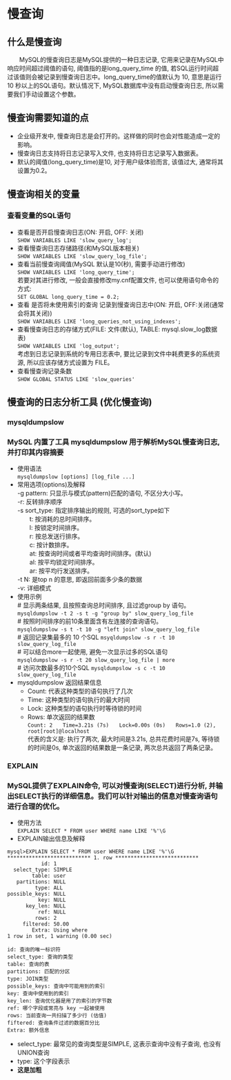 # 慢查询
## 什么是慢查询
　　MySQL的慢查询日志是MySQL提供的一种日志记录, 它用来记录在MySQL中响应时间超过阈值的语句, 阈值指的是long_query_time 的值, 
若SQL运行时间超过该值则会被记录到慢查询日志中。long_query_time的值默认为 10, 意思是运行 10 秒以上的SQL语句。默认情况下, MySQL数据库中没有启动慢查询日志, 所以需要我们手动设置这个参数。    
## 慢查询需要知道的点
- 企业级开发中, 慢查询日志是会打开的。这样做的同时也会对性能造成一定的影响。
- 慢查询日志支持将日志记录写入文件, 也支持将日志记录写入数据表。
- 默认的阈值(long_query_time)是10, 对于用户级体验而言, 该值过大, 通常将其设置为0.2。
## 慢查询相关的变量
### 查看变量的SQL语句
- 查看是否开启慢查询日志(ON: 开启, OFF: 关闭)  
`SHOW VARIABLES LIKE 'slow_query_log';`
- 查看慢查询日志存储路径(和MySQL版本相关)  
`SHOW VARIABLES LIKE 'slow_query_log_file';`
- 查看当前慢查询阈值(MySQL 默认是10(秒), 需要手动进行修改)  
`SHOW VARIABLES LIKE 'long_query_time';`  
若要对其进行修改, 一般会直接修改my.cnf配置文件, 也可以使用语句命令的方式:    
`SET GLOBAL long_query_time = 0.2;`
- 查看 是否将未使用索引的查询 记录到慢查询日志中(ON: 开启, OFF:关闭(通常会将其关闭))  
`SHOW VARIABLES LIKE 'long_queries_not_using_indexes';`
- 查看慢查询日志的存储方式(FILE: 文件(默认), TABLE: mysql.slow_log数据表)  
`SHOW VARIABLES LIKE 'log_output';`  
考虑到日志记录到系统的专用日志表中, 要比记录到文件中耗费更多的系统资源, 所以应该存储方式设置为 FILE。
- 查看慢查询记录条数  
`SHOW GLOBAL STATUS LIKE 'slow_queries'`
## 慢查询的日志分析工具 (优化慢查询)
### mysqldumpslow
### MySQL 内置了工具 mysqldumpslow 用于解析MySQL慢查询日志, 并打印其内容摘要
- 使用语法  
`mysqldumpslow [options] [log_file ...]`
- 常用选项(options)及解释  
-g pattern: 只显示与模式(pattern)匹配的语句, 不区分大小写。  
-r: 反转排序顺序  
-s sort_type: 指定排序输出的规则, 可选的sort_type如下  
　　t: 按消耗的总时间排序。  
　　l: 按锁定时间排序。  
　　r: 按总发送行排序。  
　　c: 按计数排序。  
　　at: 按查询时间或者平均查询时间排序。(默认)  
　　al: 按平均锁定时间排序。  
　　ar: 按平均行发送排序。   
-t N: 是top n 的意思, 即返回前面多少条的数据  
-v: 详细模式
- 使用示例  
\#&nbsp;显示两条结果, 且按照查询总时间排序, 且过滤group by 语句。  
`mysqldumpslow -t 2 -s t -g "group by" slow_query_log_file`  
\#&nbsp;按照时间排序的前10条里面含有左连接的查询语句。  
`mysqldumpslow -s t -t 10 -g "left join" slow_query_log_file`  
\#&nbsp;返回记录集最多的 10 个SQL
`msyqldumpslow -s r -t 10 slow_query_log_file`  
\#&nbsp;可以结合more一起使用, 避免一次显示过多的SQL语句  
`mysqldumpslow -s r -t 20 slow_query_log_file | more`  
\#&nbsp;访问次数最多的10个SQL
`mysqldumpslow -s c -t 10 slow_query_log_file`
- mysqldumpslow 返回结果信息
    + Count: 代表这种类型的语句执行了几次
    + Time: 这种类型的语句执行的最大时间
    + Lock: 这种类型的语句执行时等待锁的时间
    + Rows: 单次返回的结果数  
    `Count: 2　　Time=3.21s (7s)　　Lock=0.00s (0s)　　Rows=1.0 (2), root[root]@localhost`  
    代表的含义是: 执行了两次, 最大时间是3.21s, 总共花费时间是7s, 等待锁的时间是0s, 单次返回的结果数是一条记录, 两次总共返回了两条记录。   
### EXPLAIN
### MySQL提供了EXPLAIN命令, 可以对慢查询(SELECT)进行分析, 并输出SELECT执行的详细信息。我们可以针对输出的信息对慢查询语句进行合理的优化。
- 使用方法  
`EXPLAIN SELECT * FROM user WHERE name LIKE '%'\G`
- EXPLAIN输出信息及解释  
```
mysql>EXPLAIN SELECT * FROM user WHERE name LIKE '%'\G
*************************** 1. row ***************************
           id: 1
  select_type: SIMPLE
        table: user
   partitions: NULL
         type: ALL
possible_keys: NULL
          key: NULL
      key_len: NULL
          ref: NULL
         rows: 2
     filtered: 50.00
        Extra: Using where
1 row in set, 1 warning (0.00 sec) 
```
```
id: 查询的唯一标识符 
select_type: 查询的类型 
table: 查询的表 
partitions: 匹配的分区
type: JOIN类型
possible_keys: 查询中可能用到的索引
key: 查询中使用到的索引
key_len: 查询优化器是用了的索引的字节数
ref: 哪个字段或常亮与 key 一起被使用
rows: 当前查询一共扫描了多少行 (估值)
fiftered: 查询条件过滤的数据百分比
Extra: 额外信息
```    
- select_type: 最常见的查询类型是SIMPLE, 这表示查询中没有子查询, 也没有UNION查询  
- type: 这个字段表示  
- **这是加粗**